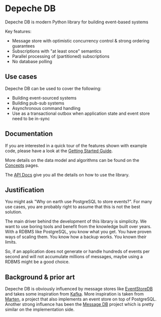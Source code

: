 # Depeche DB

Depeche DB is modern Python library for building event-based systems

Key features:

* Message store with optimistic concurrency control & strong ordering guarantees
* Subscriptions with "at least once" semantics
* Parallel processing of (partitioned) subscriptions
* No database polling

## Use cases

Depeche DB can be used to cover the following:

* Building event-sourced systems
* Building pub-sub systems
* Asynchronous command handling
* Use as a transactional outbox when application state and event store need to be in-sync

## Documentation

If you are interested in a quick tour of the features shown with example code,
please have a look at the [Getting Started
Guide](getting-started/installation.md).

More details on the data model and algorithms can be found on the
[Concepts](concepts/data-model.md) pages.

The [API Docs](api/message_store.md) give you all the details on how to use
the library.


## Justification

You might ask "Why on earth use PostgreSQL to store events?". For many use
cases, you are probably right to assume that this is not the best solution.

The main driver behind the development of this library is simplicity. We want
to use boring tools and benefit from the knowledge built over years. With a
RDBMS like PostgreSQL, you know what you get. You have proven ways of scaling
them. You know how a backup works. You known their limits.

So, if an application does not generate or handle hundreds of events per second
and will not accumulate millions of messages, maybe using a RDBMS might be a
good choice.

## Background & prior art

Depeche DB is obviously influenced by message stores like
[EventStoreDB](https://www.eventstore.com/) and takes some inspiration from
[Kafka](https://kafka.apache.org/). More inspiration is taken from
[Marten](https://martendb.io/), a project that also implements an event store
on top of PostgreSQL. Another strong influence has been the [Message
DB](https://github.com/message-db/message-db) project which is pretty similar
on the implementation side.

